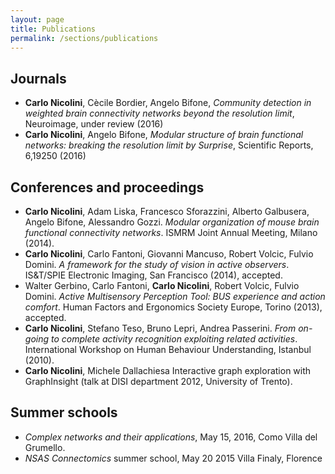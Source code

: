 ```yaml
---
layout: page
title: Publications
permalink: /sections/publications
---
```


Journals
--------

- **Carlo Nicolini**, Cècile Bordier, Angelo Bifone, *Community detection in weighted brain connectivity networks beyond the resolution limit*, Neuroimage, under review (2016) 
- **Carlo Nicolini**, Angelo Bifone, *Modular structure of brain functional networks: breaking the resolution limit by Surprise*, Scientific Reports, 6,19250 (2016) 

Conferences and proceedings
---------------------------

- **Carlo Nicolini**, Adam Liska, Francesco Sforazzini, Alberto Galbusera, Angelo Bifone, Alessandro Gozzi. *Modular organization of mouse brain functional connectivity networks*. ISMRM Joint Annual Meeting, Milano (2014).
- **Carlo Nicolini**, Carlo Fantoni, Giovanni Mancuso, Robert Volcic, Fulvio Domini. *A framework for the study of vision in active observers*. IS\&T/SPIE Electronic Imaging, San Francisco (2014), accepted.  
- Walter Gerbino, Carlo Fantoni, **Carlo Nicolini**, Robert Volcic, Fulvio Domini. *Active Multisensory Perception Tool: BUS experience and action comfort*. Human Factors and Ergonomics Society Europe, Torino (2013), accepted.  
- **Carlo Nicolini**, Stefano Teso, Bruno Lepri, Andrea Passerini. *From on-going to complete activity recognition exploiting related activities*. International Workshop on Human Behaviour Understanding, Istanbul (2010).  
- **Carlo Nicolini**, Michele Dallachiesa Interactive graph exploration with GraphInsight (talk at DISI department 2012, University of Trento).

Summer schools
---------------

- *Complex networks and their applications*, May 15, 2016, Como Villa del Grumello.
- *NSAS Connectomics* summer school, May 20 2015 Villa Finaly, Florence